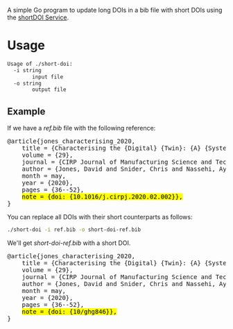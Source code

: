 A simple Go program to update long DOIs in a bib file with short DOIs using the [shortDOI Service](https://shortdoi.org/).

# Usage
```bash
Usage of ./short-doi:
  -i string
        input file
  -o string
        output file
```

## Example
If we have a *ref.bib* file with the following reference:

<pre>
@article{jones_characterising_2020,
	title = {Characterising the {Digital} {Twin}: {A} {Systematic} {Literature} {Review}},
	volume = {29},
	journal = {CIRP Journal of Manufacturing Science and Technology},
	author = {Jones, David and Snider, Chris and Nassehi, Aydin and Yon, Jason and Hicks, Ben},
	month = may,
	year = {2020},
	pages = {36--52},
	<mark>note = {doi: {10.1016/j.cirpj.2020.02.002}},</mark>
}
</pre>

You can replace all DOIs with their short counterparts as follows:

```bash
./short-doi -i ref.bib -o short-doi-ref.bib
``` 

We'll get *short-doi-ref.bib* with a short DOI.
<pre>
@article{jones_characterising_2020,
	title = {Characterising the {Digital} {Twin}: {A} {Systematic} {Literature} { Review}},
	volume = {29},
	journal = {CIRP Journal of Manufacturing Science and Technology},
	author = {Jones, David and Snider, Chris and Nassehi, Aydin and Yon, Jason and Hicks, Ben},
	month = may,
	year = {2020},
	pages = {36--52},
	<mark>note = {doi: {10/ghg846}},</mark>
}
</pre>

